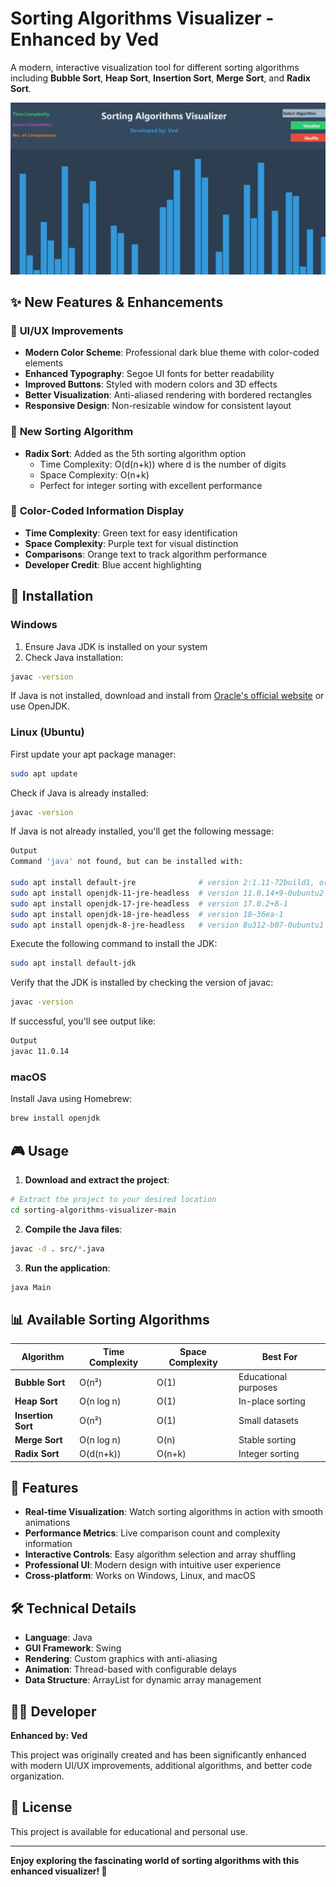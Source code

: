 # Sorting Algorithms Visualizer - Enhanced by Ved
A modern, interactive visualization tool for different sorting algorithms including **Bubble Sort**, **Heap Sort**, **Insertion Sort**, **Merge Sort**, and **Radix Sort**.



![visualizer](vis.png)

## ✨ **New Features & Enhancements**

### 🎨 **UI/UX Improvements**
- **Modern Color Scheme**: Professional dark blue theme with color-coded elements
- **Enhanced Typography**: Segoe UI fonts for better readability
- **Improved Buttons**: Styled with modern colors and 3D effects
- **Better Visualization**: Anti-aliased rendering with bordered rectangles
- **Responsive Design**: Non-resizable window for consistent layout

### 🔢 **New Sorting Algorithm**
- **Radix Sort**: Added as the 5th sorting algorithm option
  - Time Complexity: O(d(n+k)) where d is the number of digits
  - Space Complexity: O(n+k)
  - Perfect for integer sorting with excellent performance

### 🎯 **Color-Coded Information Display**
- **Time Complexity**: Green text for easy identification
- **Space Complexity**: Purple text for visual distinction
- **Comparisons**: Orange text to track algorithm performance
- **Developer Credit**: Blue accent highlighting

## 🚀 **Installation**

### **Windows**
1. Ensure Java JDK is installed on your system
2. Check Java installation:
```bash
javac -version
```

If Java is not installed, download and install from [Oracle's official website](https://www.oracle.com/java/technologies/downloads/) or use OpenJDK.

### **Linux (Ubuntu)**
First update your apt package manager:
```bash
sudo apt update
```

Check if Java is already installed:
```bash
javac -version
```

If Java is not already installed, you'll get the following message:
```bash
Output
Command 'java' not found, but can be installed with:

sudo apt install default-jre              # version 2:1.11-72build1, or
sudo apt install openjdk-11-jre-headless  # version 11.0.14+9-0ubuntu2
sudo apt install openjdk-17-jre-headless  # version 17.0.2+8-1
sudo apt install openjdk-18-jre-headless  # version 18~36ea-1
sudo apt install openjdk-8-jre-headless   # version 8u312-b07-0ubuntu1
```

Execute the following command to install the JDK:
```bash
sudo apt install default-jdk
```

Verify that the JDK is installed by checking the version of javac:
```bash
javac -version
```

If successful, you'll see output like:
```bash
Output
javac 11.0.14
```

### **macOS**
Install Java using Homebrew:
```bash
brew install openjdk
```

## 🎮 **Usage**

1. **Download and extract the project**:
```bash
# Extract the project to your desired location
cd sorting-algorithms-visualizer-main
```

2. **Compile the Java files**:
```bash
javac -d . src/*.java
```

3. **Run the application**:
```bash
java Main
```

## 📊 **Available Sorting Algorithms**

| Algorithm | Time Complexity | Space Complexity | Best For |
|-----------|----------------|------------------|----------|
| **Bubble Sort** | O(n²) | O(1) | Educational purposes |
| **Heap Sort** | O(n log n) | O(1) | In-place sorting |
| **Insertion Sort** | O(n²) | O(1) | Small datasets |
| **Merge Sort** | O(n log n) | O(n) | Stable sorting |
| **Radix Sort** | O(d(n+k)) | O(n+k) | Integer sorting |

## 🎨 **Features**

- **Real-time Visualization**: Watch sorting algorithms in action with smooth animations
- **Performance Metrics**: Live comparison count and complexity information
- **Interactive Controls**: Easy algorithm selection and array shuffling
- **Professional UI**: Modern design with intuitive user experience
- **Cross-platform**: Works on Windows, Linux, and macOS

## 🛠️ **Technical Details**

- **Language**: Java
- **GUI Framework**: Swing
- **Rendering**: Custom graphics with anti-aliasing
- **Animation**: Thread-based with configurable delays
- **Data Structure**: ArrayList for dynamic array management

## 👨‍💻 **Developer**

**Enhanced by: Ved**

This project was originally created and has been significantly enhanced with modern UI/UX improvements, additional algorithms, and better code organization.

## 📝 **License**

This project is available for educational and personal use.

---

**Enjoy exploring the fascinating world of sorting algorithms with this enhanced visualizer! 🎉**

